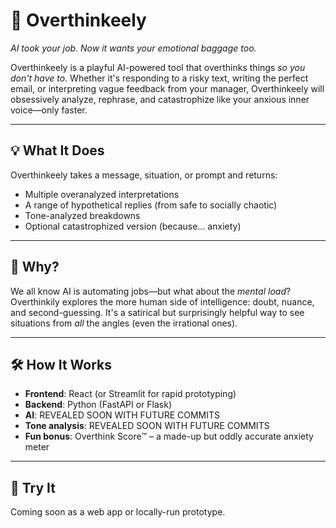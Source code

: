 # 🤯 Overthinkeely

*AI took your job. Now it wants your emotional baggage too.*

Overthinkeely is a playful AI-powered tool that overthinks things *so you don't have to*. Whether it's responding to a risky text, writing the perfect email, or interpreting vague feedback from your manager, Overthinkeely will obsessively analyze, rephrase, and catastrophize like your anxious inner voice—only faster.

---

## 💡 What It Does

Overthinkeely takes a message, situation, or prompt and returns:

- Multiple overanalyzed interpretations
- A range of hypothetical replies (from safe to socially chaotic)
- Tone-analyzed breakdowns
- Optional catastrophized version (because... anxiety)

---

## 🧠 Why?

We all know AI is automating jobs—but what about the *mental load*? Overthinkily explores the more human side of intelligence: doubt, nuance, and second-guessing. It's a satirical but surprisingly helpful way to see situations from *all* the angles (even the irrational ones).

---

## 🛠️ How It Works

- **Frontend**: React (or Streamlit for rapid prototyping)
- **Backend**: Python (FastAPI or Flask)
- **AI**: REVEALED SOON WITH FUTURE COMMITS
- **Tone analysis**: REVEALED SOON WITH FUTURE COMMITS
- **Fun bonus**: Overthink Score™️ – a made-up but oddly accurate anxiety meter

---

## 🚀 Try It

Coming soon as a web app or locally-run prototype.
